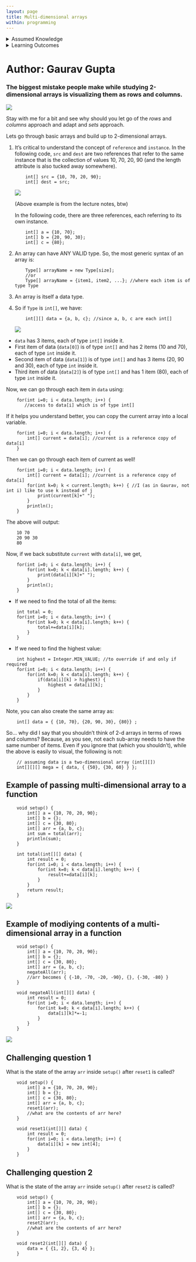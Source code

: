 ```yaml
---
layout: page
title: Multi-dimensional arrays
within: programming
---
```


<details class="prereq" markdown="1"><summary>Assumed Knowledge</summary>

  * <a href="compound_data">Compound Data</a>
</details>

<details class="outcomes" markdown="1"><summary>Learning Outcomes</summary>

  * Understand how to create a and operate on multi-dimensional arrays.
</details>

# Author: Gaurav Gupta

### The biggest mistake people make while studying 2-dimensional arrays is visualizing them as rows and columns. 

![](./assets/images/nonono.gif)

Stay with me for a bit and see why should you let go of the *rows* and *columns* approach and adapt and *sets* approach.

Lets go through basic arrays and build up to 2-dimensional arrays.

1.  It’s critical to understand the concept of `reference` and `instance`. In the following code, `src` and `dest` are two references that refer to the same instance that is the collection of values 10, 70, 20, 90 (and the length attribute is also tucked away somewhere).

	```processing
	    int[] src = {10, 70, 20, 90};
	    int[] dest = src;
	```

	![](./assets/images/arrayRefCopy.png)  

	(Above example is from the lecture notes, btw)  
	
	In the following code, there are three references, each referring to its own instance.

	```processing
	    int[] a = {10, 70};
	    int[] b = {20, 90, 30};
	    int[] c = {80};
	```

2.  An array can have ANY VALID type. So, the most generic syntax of an array is:

	```
	    Type[] arrayName = new Type[size];
	    //or
	    Type[] arrayName = {item1, item2, ...}; //where each item is of type Type
	```

2.  An array is itself a data type.    
3.  So if `Type` is `int[]`, we have:
    
	
	```processing
	    int[][] data = {a, b, c}; //since a, b, c are each int[]
	```

	![](./assets/images/2darray.png)  


*   `data` has 3 items, each of type `int[]` inside it.
*   First item of data (`data[0]`) is of type `int[]` and has 2 items (10 and 70), each of type `int` inside it.
*   Second item of data (`data[1]`) is of type `int[]` and has 3 items (20, 90 and 30), each of type `int` inside it.
*   Third item of data (`data[2]`) is of type `int[]` and has 1 item (80), each of type `int` inside it.

Now, we can go through each item in `data` using:

```processing
    for(int i=0; i < data.length; i++) {
       //access to data[i] which is of type int[]
```

If it helps you understand better, you can copy the current array into a local variable.

```processing
    for(int i=0; i < data.length; i++) {
        int[] current = data[i]; //current is a reference copy of data[i]
    }
```

Then we can go through each item of current as well!

```processing
    for(int i=0; i < data.length; i++) {
        int[] current = data[i]; //current is a reference copy of data[i]
        for(int k=0; k < current.length; k++) { //I (as in Gaurav, not int i) like to use k instead of j
            print(current[k]+" ");
        }
        println();
    }
```

The above will output:

```
    10 70
    20 90 30
    80
```

Now, if we back substitute `current` with `data[i]`, we get,

```processing
    for(int i=0; i < data.length; i++) {
        for(int k=0; k < data[i].length; k++) { 
            print(data[i][k]+" ");
        }
        println();
    }
```

*   If we need to find the total of all the items:

```processing
    int total = 0;
    for(int i=0; i < data.length; i++) {
        for(int k=0; k < data[i].length; k++) { 
            total+=data[i][k];
        }
    }
```

*   If we need to find the highest value:

```processing
    int highest = Integer.MIN_VALUE; //to override if and only if required
    for(int i=0; i < data.length; i++) {
        for(int k=0; k < data[i].length; k++) { 
            if(data[i][k] > highest) {
                highest = data[i][k];
            }
        }
    }
```

Note, you can also create the same array as:

```processing
    int[] data = { {10, 70}, {20, 90, 30}, {80}} ;
```

So… why did I say that you shouldn’t think of 2-d arrays in terms of rows and columns? Because, as you see, not each sub-array needs to have the same number of items. Even if you ignore that (which you shouldn’t), while the above is easily to visual, the following is not:

```processing
	// assuming data is a two-dimensional array (int[][])
	int[][][] mega = { data, { {50}, {30, 60} } };
```

## Example of passing multi-dimensional array to a function

```processing
	void setup() {
		int[] a = {10, 70, 20, 90};
		int[] b = {};
		int[] c = {30, 80};
		int[] arr = {a, b, c};
		int sum = total(arr);
		println(sum);
	}
	
	int total(int[][] data) {
		int result = 0;
		for(int i=0; i < data.length; i++) {
			for(int k=0; k < data[i].length; k++) {
				result+=data[i][k];
			}
		}
		return result;
	}
```

![](./assets/images/two_dimensional_array_to_function.png)

## Example of modiying contents of a multi-dimensional array in a function

```processing
	void setup() {
		int[] a = {10, 70, 20, 90};
		int[] b = {};
		int[] c = {30, 80};
		int[] arr = {a, b, c};
		negateAll(arr);
		//arr becomes { {-10, -70, -20, -90}, {}, {-30, -80} }
	}
	
	void negateAll(int[][] data) {
		int result = 0;
		for(int i=0; i < data.length; i++) {
			for(int k=0; k < data[i].length; k++) {
				data[i][k]*=-1;
			}
		}
	}
```

![](./assets/images/two_dimensional_array_to_function_modifying.png)

## Challenging question 1

What is the state of the array `arr` inside `setup()` after `reset1` is called?

```processing
	void setup() {
		int[] a = {10, 70, 20, 90};
		int[] b = {};
		int[] c = {30, 80};
		int[] arr = {a, b, c};
		reset1(arr);
		//what are the contents of arr here?
	}
	
	void reset1(int[][] data) {
		int result = 0;
		for(int i=0; i < data.length; i++) {
			data[i][k] = new int[4];
		}
	}
```

## Challenging question 2

What is the state of the array `arr` inside `setup()` after `reset2` is called?

```processing
	void setup() {
		int[] a = {10, 70, 20, 90};
		int[] b = {};
		int[] c = {30, 80};
		int[] arr = {a, b, c};
		reset2(arr);
		//what are the contents of arr here?
	}
	
	void reset2(int[][] data) {
		data = { {1, 2}, {3, 4} };
	}
```


